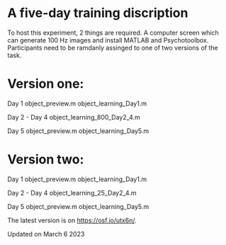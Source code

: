 # A five-day training discription
To host this experiment, 2 things are required. 
A computer screen which can generate 100 Hz images and install MATLAB and Psychotoolbox.
Participants need to be ramdanly assinged to one of two versions of the task.

# Version one:

Day 1
object_preview.m
object_learning_Day1.m

Day 2 - Day 4
object_learning_800_Day2_4.m

Day 5
object_preview.m
object_learning_Day5.m

# Version two:
Day 1
object_preview.m
object_learning_Day1.m

Day 2 - Day 4
object_learning_25_Day2_4.m

Day 5
object_preview.m
object_learning_Day5.m

The latest version is on https://osf.io/utx6n/.

Updated on March 6 2023
